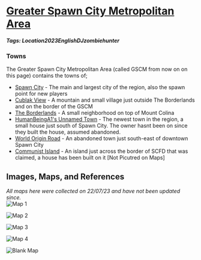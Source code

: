 # [Greater Spawn City Metropolitan Area](#gscm)
___Tags: <span class="tag tag-green">Location</span><span class="tag tag-pink">2023</span><span class="tag tag-blue">English</span><span class="tag tag-blurple">DJzombiehunter</span>___

### Towns

The Greater Spawn City Metropolitan Area (called GSCM from now on on this page) contains the towns of;

*   [Spawn City](#spawn-city) - The main and largest city of the region, also the spawn point for new players
*   [Cublak View](#cublak-view) - A mountain and small village just outside The Borderlands and on the border of the GSCM
*   [The Borderlands](#borderlands) - A small neighborhood on top of Mount Colina
*   [HumanBeingA1's Unnamed Town](#humanbeinga1s-unnamed-town) - The newest town in the region, a small house just south of Spawn City. The owner hasnt been on since they built the house, assumed abandoned.
*   [World Origin Road](#world-origin-road) - An abandoned town just south-east of downtown Spawn City
*   [Communist Island](#communist-island) - An island just across the border of SCFD that was claimed, a house has been built on it \[Not Picutred on Maps\]

Images, Maps, and References
----------------------------

_All maps here were collected on 22/07/23 and have not been updated since._  
![Map 1](https://cdn.discordapp.com/attachments/1061516148325220455/1132596386425225257/Greater_Spawn_City_Metro_Lines.png)

![Map 2](https://cdn.discordapp.com/attachments/1061516148325220455/1132596386702032926/Greater_Spawn_City_Metro_Roads.png)

![Map 3](https://cdn.discordapp.com/attachments/1061516148325220455/1132596385808650290/Greater_Spawn_City_Metro_Labled.png)

![Map 4](https://cdn.discordapp.com/attachments/1061516148325220455/1132685733170249859/Greater_Spawn_City_Metro_Borders.png)

![Blank Map](https://cdn.discordapp.com/attachments/1061516148325220455/1132236893581488128/image.png)